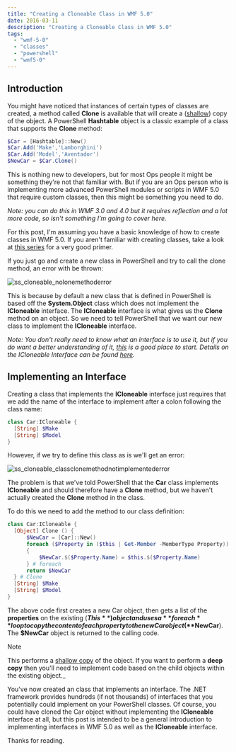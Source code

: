 ```yaml
---
title: "Creating a Cloneable Class in WMF 5.0"
date: 2016-03-11
description: "Creating a Cloneable Class in WMF 5.0"
tags:
  - "wmf-5-0"
  - "classes"
  - "powershell"
  - "wmf5-0"
---
```


## Introduction

You might have noticed that instances of certain types of classes are created, a method called **Clone** is available that will create a ([shallow](http://stackoverflow.com/questions/184710/what-is-the-difference-between-a-deep-copy-and-a-shallow-copy)) copy of the object. A PowerShell **Hashtable** object is a classic example of a class that supports the **Clone** method:

```powershell
$Car = [Hashtable]::New()
$Car.Add('Make','Lamborghini')
$Car.Add('Model','Aventador')
$NewCar = $Car.Clone()
```

This is nothing new to developers, but for most Ops people it might be something they're not that familiar with. But if you are an Ops person who is implementing more advanced PowerShell modules or scripts in WMF 5.0 that require custom classes, then this might be something you need to do.

_Note: you can do this in WMF 3.0 and 4.0 but it requires reflection and a lot more code, so isn't something I'm going to cover here._

For this post, I'm assuming you have a basic knowledge of how to create classes in WMF 5.0. If you aren't familiar with creating classes, take a look at [this series](https://blogs.technet.microsoft.com/heyscriptingguy/2015/09/01/powershell-5-create-simple-class/) for a very good primer.

If you just go and create a new class in PowerShell and try to call the clone method, an error with be thrown:

![ss_cloneable_nolonemethoderror](/assets/images/blog/ss_cloneable_nolonemethoderror.png)

This is because by default a new class that is defined in PowerShell is based off the **System.Object** class which does not implement the **ICloneable** interface. The **ICloneable** interface is what gives us the **Clone** method on an object. So we need to tell PowerShell that we want our new class to implement the **ICloneable** interface.

_Note: You don't really need to know what an interface is to use it, but if you do want a better understanding of it, [this](https://msdn.microsoft.com/en-us/library/ms173156.aspx) is a good place to start. Details on the ICloneable Interface can be found [here](https://msdn.microsoft.com/en-us/library/system.icloneable%28v=vs.110%29.aspx)._

## Implementing an Interface

Creating a class that implements the **ICloneable** interface just requires that we add the name of the interface to implement after a colon following the class name:

```powershell
class Car:ICloneable {
  [String] $Make
  [String] $Model
}
```

However, if we try to define this class as is we'll get an error:

![ss_cloneable_classclonemethodnotimplementederror](/assets/images/blog/ss_cloneable_classclonemethodnotimplementederror.png)

The problem is that we've told PowerShell that the **Car** class implements **ICloneable** and should therefore have a **Clone** method, but we haven't actually created the **Clone** method in the class.

To do this we need to add the method to our class definition:

```powershell
class Car:ICloneable {
  [Object] Clone () {
      $NewCar = [Car]::New()
      foreach ($Property in ($this | Get-Member -MemberType Property))
      {
          $NewCar.$($Property.Name) = $this.$($Property.Name)
      } # foreach
      return $NewCar
  } # Clone
  [String] $Make
  [String] $Model
}
```

The above code first creates a new Car object, then gets a list of the **properties** on the existing (**$This**) object and uses a **foreach** loop to copy the content of each property to the new Car object (**$NewCar**). The **$NewCar** object is returned to the calling code.

> [!NOTE]
> This performs a [shallow copy](http://stackoverflow.com/questions/184710/what-is-the-difference-between-a-deep-copy-and-a-shallow-copy) of the object. If you want to perform a **deep copy** then you'll need to implement code based on the child objects within the existing object._

You've now created an class that implements an interface. The .NET framework provides hundreds (if not thousands) of interfaces that you potentially could implement on your PowerShell classes. Of course, you could have cloned the Car object without implementing the **ICloneable** interface at all, but this post is intended to be a general introduction to implementing interfaces in WMF 5.0 as well as the **ICloneable** interface.

Thanks for reading.
